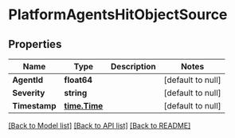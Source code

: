 # PlatformAgentsHitObjectSource

## Properties
Name | Type | Description | Notes
------------ | ------------- | ------------- | -------------
**AgentId** | **float64** |  | [default to null]
**Severity** | **string** |  | [default to null]
**Timestamp** | [**time.Time**](time.Time.md) |  | [default to null]

[[Back to Model list]](../README.md#documentation-for-models) [[Back to API list]](../README.md#documentation-for-api-endpoints) [[Back to README]](../README.md)


